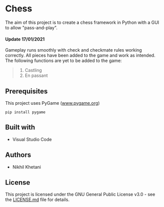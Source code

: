 # Chess
The aim of this project is to create a chess framework in Python with a GUI to allow "pass-and-play".

#### Update 17/01/2021
Gameplay runs smoothly with check and checkmate rules working correctly. All pieces have been added to the game and work as intended. The following functions are yet to be added to the game:
> 1. Castling
> 2. En passant

## Prerequisites
This project uses PyGame (www.pygame.org)
```
pip install pygame
```
## Built with
+ Visual Studio Code

## Authors
+ Nikhil Khetani

## License
This project is licensed under the GNU General Public License v3.0 - see the [LICENSE.md](/LICENSE) file for details.
